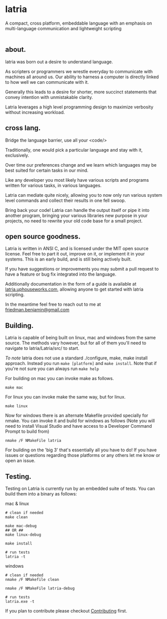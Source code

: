 # latria
A compact, cross platform, embeddable language with an emphasis on multi-language communication and lightweight scripting<br/><br/>

<h2>about.</h2>

latria was born out a desire to understand language.

As scripters or programmers we wrestle everyday to communicate with machines all around us. Our ability to harness a computer is directly linked to how well we can communicate with it.

Generally this leads to a desire for shorter, more succinct statements that convey intention with unmistakable clarity.

Latria leverages a high level programming design to maximize verbosity without increasing workload. 


<h2>cross lang.</h2>

Bridge the language barrier, use all your &lt;code/&gt;

Traditionally, one would pick a particular language and stay with it, exclusively.

Over time our preferences change and we learn which languages may be best suited for certain tasks in our mind.

Like any developer you most likely have various scripts and programs written for various tasks, in various languages.

Latria can mediate quite nicely, allowing you to now only run various system level commands and collect their results in one fell swoop.

Bring back your code! Latria can handle the output itself or pipe it into another program, bringing your various libraries new purpose in your projects, no need to rewrite your old code base for a small project.

<h2>open source goodness.</h2>

Latria is written in ANSI C, and is licensed under the MIT open source license. Feel free to part it out, improve on it, or implement it in your systems. This is an early build, and is still being actively built.

If you have suggestions or improvements you may submit a pull request to have a feature or bug fix integrated into the language.

Additionally documentation in the form of a guide is available at <a href="http://latria.uphouseworks.com">latria.uphouseworks.com</a>, allowing anyone to get started with latria scripting.

In the meantime feel free to reach out to me at friedman.benjamin@gmail.com


<h2>Building.</h2>

Latria is capable of being built on linux, mac and windows from the same source. The methods vary however, but for all of them you'll need to navigate to latria/Latria/src/ to start.

<i>To note</i> latria does not use a standard ./configure, make, make install approach. Instead you run ```make [platform]``` and ```make install```.
Note that if you're not sure you can always run ```make help```

For building on mac you can invoke make as follows.
```
make mac
```

For linux you can invoke make the same way, but for linux.
```
make linux
```

Now for windows there is an alternate Makefile provided specially for nmake. You can invoke it and build for windows as follows (Note you will need to install Visual Studio and have access to a Developer Command Prompt to build from)
```
nmake /F NMakeFile latria
```

For building on the 'big 3' that's essentially all you have to do! If you have issues or questions regarding those platforms or any others let me know or open an issue.

<h2>Testing.</h2>

Testing on Latria is currently run by an embedded suite of tests. You can build them into a binary as follows:

mac & linux
```
# clean if needed
make clean

make mac-debug
## OR ##
make linux-debug

make install

# run tests
latria -t
```

windows
```
# clean if needed
nmake /F NMakefile clean

nmake /F NMakeFile latria-debug

# run tests
latria.exe -t
```

If you plan to contribute please checkout <a href='CONTRIBUTING.md'>Contributing</a> first.



